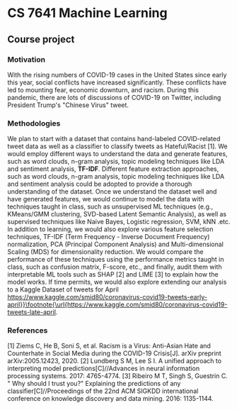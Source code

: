 # CS 7641 Machine Learning 
## Course project

### Motivation 
With the rising numbers of COVID-19 cases in the United States since early this year, social conflicts have increased significantly. These conflicts have led to mounting fear, economic downturn, and racism. During this pandemic, there are lots of discussions of COVID-19 on Twitter, including President Trump's "Chinese Virus" tweet. 

### Methodologies
We plan to start with a dataset that contains hand-labeled COVID-related tweet data as well as a classifier to classify tweets as Hateful/Racist [1]. 
We would employ different ways to understand the data and generate features, such as word clouds, n-gram analysis, topic modeling techniques like LDA and sentiment analysis, __TF-IDF__. 
Different feature extraction approaches, such as word clouds, n-gram analysis, topic modeling techniques like LDA and sentiment analysis could be adopted to provide a thorough understanding of the dataset.
Once we understand the dataset well and have generated features, we would continue to model the data with techniques taught in class, such as unsupervised ML techniques (e.g., KMeans/GMM clustering, SVD-based Latent Semantic Analysis), as well as supervised techniques like Naive Bayes, Logistic regression, SVM, kNN .etc. In addition to learning, we would also explore various feature selection techniques, TF-IDF (Term Frequency - Inverse Document Frequency) normalization, PCA (Principal Component Analysis) and Multi-dimensional Scaling (MDS) for dimensionality reduction.
We would compare the performance of these techniques using the performance metrics taught in class, such as confusion matrix, F-score, etc., and finally, audit them with interpretable ML tools such as SHAP [2] and LIME [3] to explain how the model works. If time permits, we would also explore extending our analysis to a Kaggle Dataset of tweets for April https://www.kaggle.com/smid80/coronavirus-covid19-tweets-early-april}}\footnote{\url{https://www.kaggle.com/smid80/coronavirus-covid19-tweets-late-april.

### References

[1] Ziems C, He B, Soni S, et al. Racism is a Virus: Anti-Asian Hate and Counterhate in Social Media during the COVID-19 Crisis[J]. arXiv preprint arXiv:2005.12423, 2020.
[2] Lundberg S M, Lee S I. A unified approach to interpreting model predictions[C]//Advances in neural information processing systems. 2017: 4765-4774.
[3] Ribeiro M T, Singh S, Guestrin C. " Why should I trust you?" Explaining the predictions of any classifier[C]//Proceedings of the 22nd ACM SIGKDD international conference on knowledge discovery and data mining. 2016: 1135-1144.

